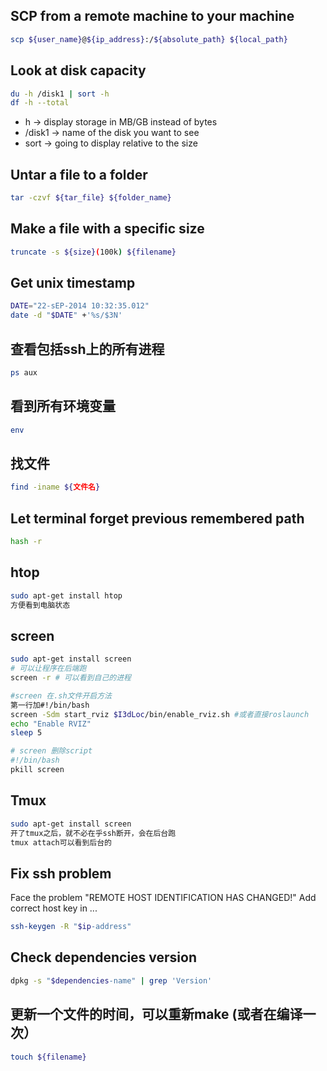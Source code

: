 ## SCP from a remote machine to your machine
```bash
scp ${user_name}@${ip_address}:/${absolute_path} ${local_path}
```   
    
    
## Look at disk capacity
```bash
du -h /disk1 | sort -h
df -h --total
```
- h -> display storage in MB/GB instead of bytes
- /disk1 -> name of the disk you want to see
- sort -> going to display relative to the size

## Untar a file to a folder
```bash
tar -czvf ${tar_file} ${folder_name}
```
    
## Make a file with a specific size
```bash
truncate -s ${size}(100k) ${filename}
```
    
## Get unix timestamp
```bash
DATE="22-sEP-2014 10:32:35.012"
date -d "$DATE" +'%s/$3N'
```
    
## 查看包括ssh上的所有进程
```bash
ps aux
```
    
## 看到所有环境变量  
```bash
env
```
    
## 找文件
```bash
find -iname ${文件名}
```
    
## Let terminal forget previous remembered path
```bash
hash -r
```
    
## htop
```bash
sudo apt-get install htop
方便看到电脑状态
```
    
## screen
```bash
sudo apt-get install screen
# 可以让程序在后端跑
screen -r # 可以看到自己的进程

#screen 在.sh文件开启方法
第一行加#!/bin/bash
screen -Sdm start_rviz $I3dLoc/bin/enable_rviz.sh #或者直接roslaunch
echo "Enable RVIZ"
sleep 5

# screen 删除script
#!/bin/bash
pkill screen
```
  
## Tmux
```bash
sudo apt-get install screen
开了tmux之后，就不必在乎ssh断开，会在后台跑
tmux attach可以看到后台的
```
    
## Fix ssh problem
Face the problem "REMOTE HOST IDENTIFICATION HAS CHANGED!" Add correct host key in ...

```bash
ssh-keygen -R "$ip-address"
```
## Check dependencies version
```bash
dpkg -s "$dependencies-name" | grep 'Version'
```


## 更新一个文件的时间，可以重新make (或者在编译一次）
```bash
touch ${filename}
```
